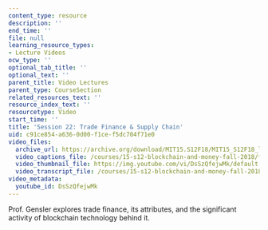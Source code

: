 ```yaml
---
content_type: resource
description: ''
end_time: ''
file: null
learning_resource_types:
- Lecture Videos
ocw_type: ''
optional_tab_title: ''
optional_text: ''
parent_title: Video Lectures
parent_type: CourseSection
related_resources_text: ''
resource_index_text: ''
resourcetype: Video
start_time: ''
title: 'Session 22: Trade Finance & Supply Chain'
uid: c91ce854-a636-0d00-f1ce-f5dc704f71e0
video_files:
  archive_url: https://archive.org/download/MIT15.S12F18/MIT15_S12F18_lec22_300k.mp4
  video_captions_file: /courses/15-s12-blockchain-and-money-fall-2018/fa1e4fa6284a5f1f8d8fe26a8cd85328_DsSzQfejwMk.vtt
  video_thumbnail_file: https://img.youtube.com/vi/DsSzQfejwMk/default.jpg
  video_transcript_file: /courses/15-s12-blockchain-and-money-fall-2018/1e2093c2317c466bd762369b8de2db3a_DsSzQfejwMk.pdf
video_metadata:
  youtube_id: DsSzQfejwMk
---
```


Prof. Gensler explores trade finance, its attributes, and the significant activity of blockchain technology behind it.



